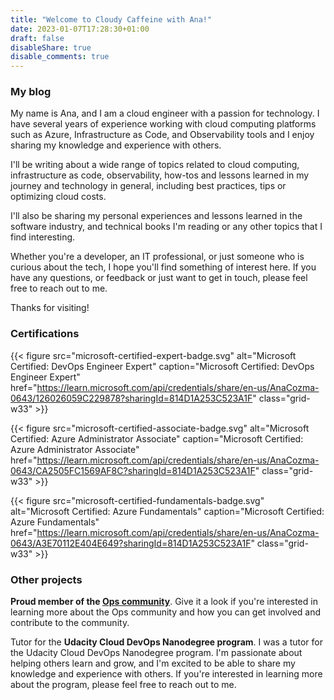 ```yaml
---
title: "Welcome to Cloudy Caffeine with Ana!"
date: 2023-01-07T17:28:30+01:00
draft: false
disableShare: true
disable_comments: true
---
```


### My blog
My name is Ana, and I am a cloud engineer with a passion for technology. I have several years of experience working with cloud computing platforms such as Azure, Infrastructure as Code, and Observability tools and I enjoy sharing my knowledge and experience with others.

I'll be writing about a wide range of topics related to cloud computing, infrastructure as code, observability, how-tos and lessons learned in my journey and technology in general, including best practices, tips or optimizing cloud costs.

I'll also be sharing my personal experiences and lessons learned in the software industry, and technical books I'm reading or any other topics that I find interesting.

Whether you're a developer, an IT professional, or just someone who is curious about the tech, I hope you'll find something of interest here. If you have any questions, or feedback or just want to get in touch, please feel free to reach out to me. 

Thanks for visiting!

### Certifications

{{< figure src="microsoft-certified-expert-badge.svg" alt="Microsoft Certified: DevOps Engineer Expert" caption="Microsoft Certified: DevOps Engineer Expert" href="https://learn.microsoft.com/api/credentials/share/en-us/AnaCozma-0643/126026059C229878?sharingId=814D1A253C523A1F" class="grid-w33" >}}

{{< figure src="microsoft-certified-associate-badge.svg" alt="Microsoft Certified: Azure Administrator Associate" caption="Microsoft Certified: Azure Administrator Associate" href="https://learn.microsoft.com/api/credentials/share/en-us/AnaCozma-0643/CA2505FC1569AF8C?sharingId=814D1A253C523A1F" class="grid-w33" >}}

{{< figure src="microsoft-certified-fundamentals-badge.svg" alt="Microsoft Certified: Azure Fundamentals" caption="Microsoft Certified: Azure Fundamentals" href="https://learn.microsoft.com/api/credentials/share/en-us/AnaCozma-0643/A3E70112E404E649?sharingId=814D1A253C523A1F" class="grid-w33" >}}

### Other projects

**Proud member of the [Ops community](https://community.ops.io/)**. Give it a look if you're interested in learning more about the Ops community and how you can get involved and contribute to the community.

Tutor for the **Udacity Cloud DevOps Nanodegree program**. I was a tutor for the Udacity Cloud DevOps Nanodegree program. I'm passionate about helping others learn and grow, and I'm excited to be able to share my knowledge and experience with others. If you're interested in learning more about the program, please feel free to reach out to me.
